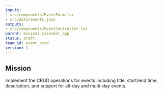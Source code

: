 ```yaml
---
inputs:
- src/components/EventForm.tsx
- src/data/events.json
outputs:
- src/components/EventController.tsx
parent: minimal_calendar_app
status: draft
team_id: event_crud
version: 1
---
```

## Mission
Implement the CRUD operations for events including title, start/end time, description, and support for all-day and multi-day events.
